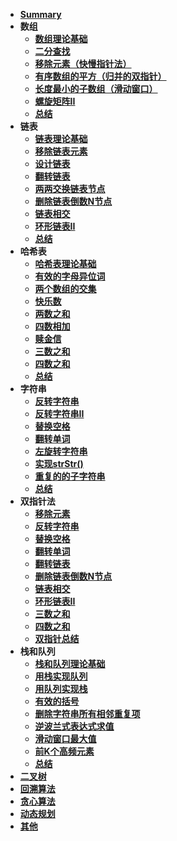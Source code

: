 <!-- 参考https://programmercarl.com/ -->
* [**Summary**](docs/Summary.md)
* **数组**
  * [**数组理论基础**](docs/1_1_Array_arrayBase)
  * [**二分查找**](docs/1_2_Array_binarySearch)
  * [**移除元素（快慢指针法）**](docs/1_3_Array_deleteEle)
  * [**有序数组的平方（归并的双指针）**](docs/1_4_Array_sortSquareArray)
  * [**长度最小的子数组（滑动窗口）**](docs/1_5_Array_minSubArray)
  * [**螺旋矩阵II**](docs/1_6_Array_spiralMatrix)
  * [**总结**](docs/1_array)
* **链表**
  * [**链表理论基础**](docs/2_1_LinkList_linkListBase)
  * [**移除链表元素**](docs/2_2_LinkList_removeEle)
  * [**设计链表**](docs/2_3_LinkList_designLinkList)
  * [**翻转链表**](docs/2_4_LinkList_reverseLinkList)
  * [**两两交换链表节点**](docs/2_linkedList)
  * [**删除链表倒数N节点**](docs/2_linkedList)
  * [**链表相交**](docs/2_linkedList)
  * [**环形链表II**](docs/2_linkedList)
  * [**总结**](docs/2_linkedList)
* **哈希表**
  * [**哈希表理论基础**](docs/3_hash)
  * [**有效的字母异位词**](docs/3_hash)
  * [**两个数组的交集**](docs/3_hash)
  * [**快乐数**](docs/3_hash)
  * [**两数之和**](docs/3_hash)
  * [**四数相加**](docs/3_hash)
  * [**赎金信**](docs/3_hash)
  * [**三数之和**](docs/3_hash)
  * [**四数之和**](docs/3_hash)
  * [**总结**](docs/3_hash)
* **字符串**
  * [**反转字符串**](docs/4_string)
  * [**反转字符串II**](docs/4_string)
  * [**替换空格**](docs/4_string)
  * [**翻转单词**](docs/4_string)
  * [**左旋转字符串**](docs/4_string)
  * [**实现strStr()**](docs/4_string)
  * [**重复的的子字符串**](docs/4_string)
  * [**总结**](docs/4_string)
* **双指针法**
  * [**移除元素**](docs/doublePointer)
  * [**反转字符串**](docs/doublePointer)
  * [**替换空格**](docs/doublePointer)
  * [**翻转单词**](docs/doublePointer)
  * [**翻转链表**](docs/doublePointer)
  * [**删除链表倒数N节点**](docs/doublePointer)
  * [**链表相交**](docs/doublePointer)
  * [**环形链表II**](docs/doublePointer)
  * [**三数之和**](docs/doublePointer)
  * [**四数之和**](docs/doublePointer)
  * [**双指针总结**](docs/doublePointer)
* **栈和队列**
  * [**栈和队列理论基础**](docs/stackQueue)
  * [**用栈实现队列**](docs/stackQueue)
  * [**用队列实现栈**](docs/stackQueue)
  * [**有效的括号**](docs/stackQueue)
  * [**删除字符串所有相邻重复项**](docs/stackQueue)
  * [**逆波兰式表达式求值**](docs/stackQueue)
  * [**滑动窗口最大值**](docs/stackQueue)
  * [**前K个高频元素**](docs/stackQueue)
  * [**总结**](docs/stackQueue)
* [**二叉树**](docs/binaryTree)
* [**回溯算法**](docs/backtracking)
* [**贪心算法**](docs/greedy)
* [**动态规划**](docs/dynamicProgramming)
* [**其他**](docs/other)